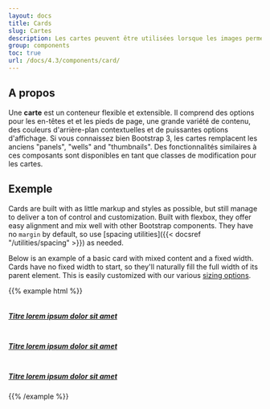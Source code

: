 ```yaml
---
layout: docs
title: Cards
slug: Cartes
description: Les cartes peuvent être utilisées lorsque les images permettent de mieux identifier le contenu (sous forme de liste mosaique d'éléments reconnaissables visuellement par exemple).
group: components
toc: true
url: /docs/4.3/components/card/
---
```


## A propos

Une **carte** est un conteneur flexible et extensible. Il comprend des options pour les en-têtes et et les pieds de page, une grande variété de contenu, des couleurs d'arrière-plan contextuelles et de puissantes options d'affichage. Si vous connaissez bien Bootstrap 3, les cartes remplacent les anciens "panels", "wells" and "thumbnails". Des fonctionnalités similaires à ces composants sont disponibles en tant que classes de modification pour les cartes.

## Exemple

Cards are built with as little markup and styles as possible, but still manage to deliver a ton of control and customization. Built with flexbox, they offer easy alignment and mix well with other Bootstrap components. They have no `margin` by default, so use [spacing utilities]({{< docsref "/utilities/spacing" >}}) as needed.

Below is an example of a basic card with mixed content and a fixed width. Cards have no fixed width to start, so they'll naturally fill the full width of its parent element. This is easily customized with our various [sizing options](#sizing).

{{% example html %}}
<div class="row">
  <div class="col-md-4">
    <a href="#" class="card overflow-hidden">
      <img class="card-img-top" alt="" src="https://placekitten.com/267/128" />
      <div class="card-body text-center">
        <h5 class="card-title mb-0 text-base font-weight-normal">Titre lorem ipsum dolor sit amet</h5>
      </div>
    </a>
  </div>
  <div class="col-md-4">
    <a href="#" class="card overflow-hidden">
      <img class="card-img-top" alt="" src="http://placekitten.com/267/128" />
      <div class="card-body text-center">
        <h5 class="card-title mb-0 text-base font-weight-normal">Titre lorem ipsum dolor sit amet</h5>
      </div>
    </a>
  </div>
  <div class="col-md-4">
    <a href="#" class="card overflow-hidden">
      <img class="card-img-top" alt="" src="http://placekitten.com/267/128" />
      <div class="card-body text-center">
        <h5 class="card-title mb-0 text-base font-weight-normal">Titre lorem ipsum dolor sit amet</h5>
      </div>
    </a>
  </div>
</div>
{{% /example %}}
